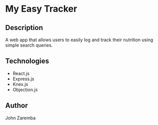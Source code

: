 # My Easy Tracker

## Description  

A web app that allows users to easily log and track their nutrition using simple search queries. 

## Technologies 

* React.js 
* Express.js
* Knex.js 
* Objection.js

## Author  

John Zaremba
